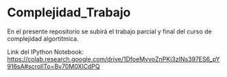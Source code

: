 # Complejidad_Trabajo
En el presente repositorio se subirá el trabajo parcial y final del curso de complejidad algortítmica.

Link del IPython Notebook: https://colab.research.google.com/drive/1DfoeMvvoZnPKj3zINs397ES6_pY916sA#scrollTo=Bv70M0XlCdPQ
